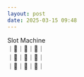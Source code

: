 ```yaml
---
layout: post
date: 2025-03-15 09:48
---
```


Slot Machine<br />
｜🍇｜🍇｜💎｜<br />
｜💎｜🍒｜🍇｜<br />
｜🍇｜💎｜🤡｜<br />


